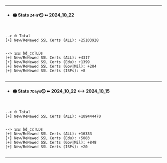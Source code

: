 

---
- #### 🖨️ **Stats** `24Hr`⏲️ ➼ 2024_10_22
```console


--> 🌐 Total
[+] New/ReNewed SSL Certs (ALL): +25103928


--> 🇧🇩 bd_ccTLDs
[+] New/ReNewed SSL Certs (ALL): +4317
[+] New/ReNewed SSL Certs (Edu): +1399
[+] New/ReNewed SSL Certs (Gov|Mil): +204
[+] New/ReNewed SSL Certs (ISPs): +8


```

---
- #### 🖨️ **Stats** `7Days`⏲️ ➼ 2024_10_22 <--> 2024_10_15
```console


--> 🌐 Total
[+] New/ReNewed SSL Certs (ALL): +109444470


--> 🇧🇩 bd_ccTLDs
[+] New/ReNewed SSL Certs (ALL): +16333
[+] New/ReNewed SSL Certs (Edu): +5083
[+] New/ReNewed SSL Certs (Gov|Mil): +848
[+] New/ReNewed SSL Certs (ISPs): +20


```

---

